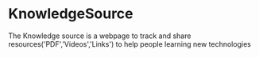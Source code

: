# KnowledgeSource
The Knowledge source is a webpage to track and share resources('PDF','Videos','Links') to help people learning new technologies
